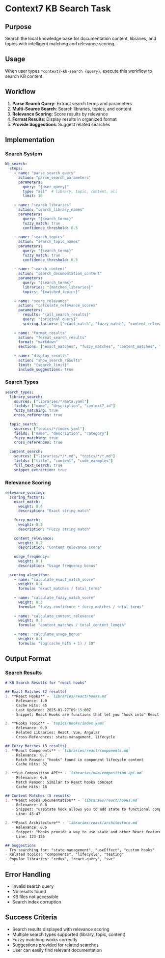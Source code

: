 <!-- Powered by BMAD™ Core -->

# Context7 KB Search Task

## Purpose
Search the local knowledge base for documentation content, libraries, and topics with intelligent matching and relevance scoring.

## Usage
When user types `*context7-kb-search {query}`, execute this workflow to search KB content.

## Workflow
1. **Parse Search Query**: Extract search terms and parameters
2. **Multi-Source Search**: Search libraries, topics, and content
3. **Relevance Scoring**: Score results by relevance
4. **Format Results**: Display results in organized format
5. **Provide Suggestions**: Suggest related searches

## Implementation

### Search System
```yaml
kb_search:
  steps:
    - name: "parse_search_query"
      action: "parse_search_parameters"
      parameters:
        query: "{user_query}"
        type: "all"  # library, topic, content, all
        limit: 10
    
    - name: "search_libraries"
      action: "search_library_names"
      parameters:
        query: "{search_terms}"
        fuzzy_match: true
        confidence_threshold: 0.5
    
    - name: "search_topics"
      action: "search_topic_names"
      parameters:
        query: "{search_terms}"
        fuzzy_match: true
        confidence_threshold: 0.5
    
    - name: "search_content"
      action: "search_documentation_content"
      parameters:
        query: "{search_terms}"
        libraries: "{matched_libraries}"
        topics: "{matched_topics}"
    
    - name: "score_relevance"
      action: "calculate_relevance_scores"
      parameters:
        results: "{all_search_results}"
        query: "{original_query}"
        scoring_factors: ["exact_match", "fuzzy_match", "content_relevance"]
    
    - name: "format_results"
      action: "format_search_results"
      format: "markdown"
      sections: ["exact_matches", "fuzzy_matches", "content_matches", "suggestions"]
    
    - name: "display_results"
      action: "show_search_results"
      limit: "{search_limit}"
      include_suggestions: true
```

### Search Types
```yaml
search_types:
  library_search:
    sources: ["libraries/*/meta.yaml"]
    fields: ["name", "description", "context7_id"]
    fuzzy_matching: true
    cross_references: true
  
  topic_search:
    sources: ["topics/*/index.yaml"]
    fields: ["name", "description", "category"]
    fuzzy_matching: true
    cross_references: true
  
  content_search:
    sources: ["libraries/*/*.md", "topics/*/*.md"]
    fields: ["title", "content", "code_examples"]
    full_text_search: true
    snippet_extraction: true
```

### Relevance Scoring
```yaml
relevance_scoring:
  scoring_factors:
    exact_match:
      weight: 0.4
      description: "Exact string match"
    
    fuzzy_match:
      weight: 0.3
      description: "Fuzzy string match"
    
    content_relevance:
      weight: 0.2
      description: "Content relevance score"
    
    usage_frequency:
      weight: 0.1
      description: "Usage frequency bonus"
  
  scoring_algorithm:
    - name: "calculate_exact_match_score"
      weight: 0.4
      formula: "exact_matches / total_terms"
    
    - name: "calculate_fuzzy_match_score"
      weight: 0.3
      formula: "fuzzy_confidence * fuzzy_matches / total_terms"
    
    - name: "calculate_content_relevance"
      weight: 0.2
      formula: "content_matches / total_content_length"
    
    - name: "calculate_usage_bonus"
      weight: 0.1
      formula: "log(cache_hits + 1) / 10"
```

## Output Format

### Search Results
```markdown
# KB Search Results for "react hooks"

## Exact Matches (2 results)
1. **React Hooks** - `libraries/react/hooks.md`
   - Relevance: 1.0
   - Cache Hits: 45
   - Last Updated: 2025-01-27T09:15:00Z
   - Snippet: React Hooks are functions that let you "hook into" React state and lifecycle features...

2. **Hooks Topic** - `topics/hooks/index.yaml`
   - Relevance: 0.9
   - Related Libraries: React, Vue, Angular
   - Cross-References: state-management, lifecycle

## Fuzzy Matches (3 results)
1. **React Components** - `libraries/react/components.md`
   - Relevance: 0.7
   - Match Reason: "hooks" found in component lifecycle content
   - Cache Hits: 32

2. **Vue Composition API** - `libraries/vue/composition-api.md`
   - Relevance: 0.6
   - Match Reason: Similar to React hooks concept
   - Cache Hits: 18

## Content Matches (5 results)
1. **React Hooks Documentation** - `libraries/react/hooks.md`
   - Relevance: 0.8
   - Snippet: "useState hook allows you to add state to functional components..."
   - Line: 45-47

2. **React Architecture** - `libraries/react/architecture.md`
   - Relevance: 0.6
   - Snippet: "Hooks provide a way to use state and other React features..."
   - Line: 123-125

## Suggestions
- Try searching for: "state management", "useEffect", "custom hooks"
- Related topics: "components", "lifecycle", "testing"
- Popular libraries: "redux", "react-query", "swr"
```

## Error Handling
- Invalid search query
- No results found
- KB files not accessible
- Search index corruption

## Success Criteria
- Search results displayed with relevance scoring
- Multiple search types supported (library, topic, content)
- Fuzzy matching works correctly
- Suggestions provided for related searches
- User can easily find relevant documentation
